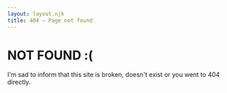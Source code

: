 ```yaml
---
layout: layout.njk
title: 404 — Page not found
---
```


# NOT FOUND :(

I'm sad to inform that this site is broken, doesn't exist or you went to 404 directly.
